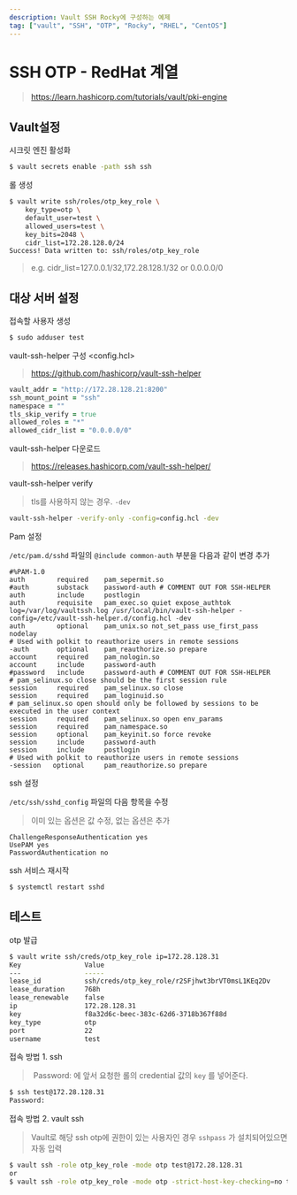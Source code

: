```yaml
---
description: Vault SSH Rocky에 구성하는 예제
tag: ["vault", "SSH", "OTP", "Rocky", "RHEL", "CentOS"]
---
```


# SSH OTP - RedHat 계열
> <https://learn.hashicorp.com/tutorials/vault/pki-engine>

## Vault설정

시크릿 엔진 활성화

```bash
$ vault secrets enable -path ssh ssh
```



 롤 생성

```bash
$ vault write ssh/roles/otp_key_role \
    key_type=otp \
    default_user=test \
    allowed_users=test \
    key_bits=2048 \
    cidr_list=172.28.128.0/24
Success! Data written to: ssh/roles/otp_key_role
```

> e.g. cidr_list=127.0.0.1/32,172.28.128.1/32 or 0.0.0.0/0



 ## 대상 서버 설정

접속할 사용자 생성

```bash
$ sudo adduser test
```



vault-ssh-helper 구성 <config.hcl>
> <https://github.com/hashicorp/vault-ssh-helper>  

```ruby
vault_addr = "http://172.28.128.21:8200"
ssh_mount_point = "ssh"
namespace = ""
tls_skip_verify = true
allowed_roles = "*"
allowed_cidr_list = "0.0.0.0/0"
```



vault-ssh-helper 다운로드

> https://releases.hashicorp.com/vault-ssh-helper/



vault-ssh-helper verify

> tls를 사용하지 않는 경우. `-dev` 

```bash
vault-ssh-helper -verify-only -config=config.hcl -dev
```



Pam 설정

`/etc/pam.d/sshd` 파일의 `@include common-auth` 부분을 다음과 같이 변경 추가

```properties
#%PAM-1.0
auth        required    pam_sepermit.so
#auth       substack    password-auth # COMMENT OUT FOR SSH-HELPER
auth        include     postlogin
auth        requisite   pam_exec.so quiet expose_authtok log=/var/log/vaultssh.log /usr/local/bin/vault-ssh-helper -config=/etc/vault-ssh-helper.d/config.hcl -dev
auth        optional    pam_unix.so not_set_pass use_first_pass nodelay
# Used with polkit to reauthorize users in remote sessions
-auth       optional    pam_reauthorize.so prepare
account     required    pam_nologin.so
account     include     password-auth
#password   include     password-auth # COMMENT OUT FOR SSH-HELPER
# pam_selinux.so close should be the first session rule
session     required    pam_selinux.so close
session     required    pam_loginuid.so
# pam_selinux.so open should only be followed by sessions to be executed in the user context
session     required    pam_selinux.so open env_params
session     required    pam_namespace.so
session     optional    pam_keyinit.so force revoke
session     include     password-auth
session     include     postlogin
# Used with polkit to reauthorize users in remote sessions
-session   optional     pam_reauthorize.so prepare
```



ssh 설정

`/etc/ssh/sshd_config` 파일의 다음 항목을 수정

> 이미 있는 옵션은 값 수정, 없는 옵션은 추가

```properties
ChallengeResponseAuthentication yes
UsePAM yes
PasswordAuthentication no
```



ssh 서비스 재시작

```bash
$ systemctl restart sshd
```



## 테스트

otp 발급

```bash
$ vault write ssh/creds/otp_key_role ip=172.28.128.31
Key                Value
---                -----
lease_id           ssh/creds/otp_key_role/r2SFjhwt3brVT0msL1KEq2Dv
lease_duration     768h
lease_renewable    false
ip                 172.28.128.31
key                f8a32d6c-beec-383c-62d6-3718b367f88d
key_type           otp
port               22
username           test
```



접속 방법 1. ssh

>  Password: 에 앞서 요청한 롤의 credential 값의 `key` 를 넣어준다.

```bash
$ ssh test@172.28.128.31
Password:
```



접속 방법 2. vault ssh

> Vault로 해당 ssh otp에 권한이 있는 사용자인 경우 `sshpass` 가 설치되어있으면 자동 입력

```bash
$ vault ssh -role otp_key_role -mode otp test@172.28.128.31
or
$ vault ssh -role otp_key_role -mode otp -strict-host-key-checking=no test@172.28.128.31
```

